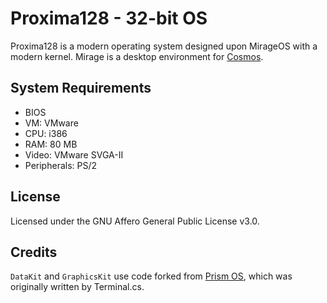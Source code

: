 # Proxima128 - 32-bit OS
Proxima128 is a modern operating system designed upon MirageOS with a modern kernel.
Mirage is a desktop environment for [Cosmos](https://github.com/CosmosOS/Cosmos).

## System Requirements
* BIOS
* VM: VMware
* CPU: i386
* RAM: 80 MB
* Video: VMware SVGA-II
* Peripherals: PS/2

## License
Licensed under the GNU Affero General Public License v3.0.

## Credits
`DataKit` and `GraphicsKit` use code forked from [Prism OS](https://github.com/Project-Prism/Prism-OS), which was originally written by Terminal.cs.
